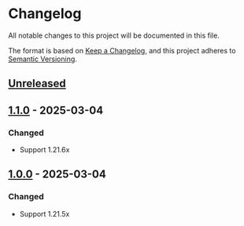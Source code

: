 # Changelog



All notable changes to this project will be documented in this file.

The format is based on [Keep a Changelog](https://keepachangelog.com/en/1.0.0/),
and this project adheres to [Semantic Versioning](https://semver.org/spec/v2.0.0.html).


## [Unreleased]

## [1.1.0] - 2025-03-04

### Changed

- Support 1.21.6x

## [1.0.0] - 2025-03-04

### Changed

- Support 1.21.5x


[Unreleased]: https://github.com/GlacieTeam/HigherWorld/compare/v1.1.0...HEAD
[1.1.0]: https://github.com/GlacieTeam/HigherWorld/compare/v1.0.0...v1.1.0
[1.0.0]: https://github.com/GlacieTeam/HigherWorld/releases/tag/v1.0.0